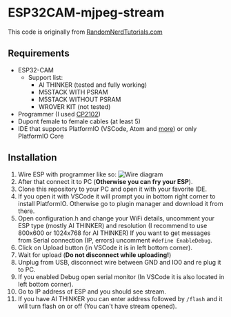 # ESP32CAM-mjpeg-stream

This code is originally from [RandomNerdTutorials.com](https://RandomNerdTutorials.com/esp32-cam-video-streaming-web-server-camera-home-assistant/)

## Requirements

* ESP32-CAM
  * Support list:
    * AI THINKER (tested and fully working)
    * M5STACK WITH PSRAM
    * M5STACK WITHOUT PSRAM
    * WROVER KIT (not tested)
* Programmer (I used [CP2102](https://www.aliexpress.com/item/33039615015.html))
* Dupont female to female cables (at least 5)
* IDE that supports PlatformIO (VSCode, Atom and [more](https://docs.platformio.org/en/latest/integration/ide/index.html?highlight=ide#desktop-ide)) or only PlatformIO Core

## Installation

1. Wire ESP with programmer like so: 
![Wire diagram](https://i1.wp.com/randomnerdtutorials.com/wp-content/uploads/2019/12/ESP32-CAM-FTDI-programmer-5V-supply.png?w=750&ssl=1)
1. After that connect it to PC (**Otherwise you can fry your ESP**).
1. Clone this repository to your PC and open it with your favorite IDE.
1. If you open it with VSCode it will prompt you in bottom right corner to install PlatformIO. Otherwise go to plugin manager and download it from there.
1. Open configuration.h and change your WiFi details, uncomment your ESP type (mostly AI THINKER) and resolution (I recommend to use 800x600 or 1024x768 for AI THINKER) If you want to get messages from Serial connection (IP, errors) uncomment ```#define EnableDebug```.
1. Click on Upload button (in VSCode it is in left bottom corner).
1. Wait for upload (**Do not disconnect while uploading!**)
1. Unplug from USB, disconnect wire between GND and IO0 and re plug it to PC.
1. If you enabled Debug open serial monitor (In VSCode it is also located in left bottom corner).
1. Go to IP address of ESP and you should see stream.
1. If you have AI THINKER you can enter address followed by ```/flash``` and it will turn flash on or off (You can't have stream opened).